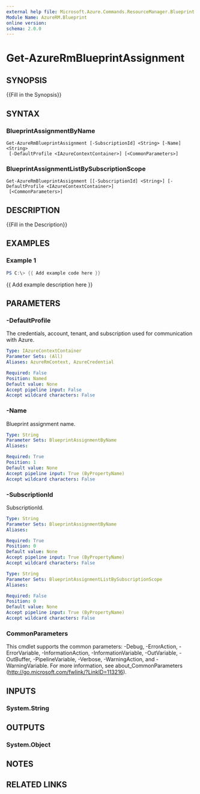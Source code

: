 ```yaml
---
external help file: Microsoft.Azure.Commands.ResourceManager.Blueprint.dll-Help.xml
Module Name: AzureRM.Blueprint
online version:
schema: 2.0.0
---
```


# Get-AzureRmBlueprintAssignment

## SYNOPSIS
{{Fill in the Synopsis}}

## SYNTAX

### BlueprintAssignmentByName
```
Get-AzureRmBlueprintAssignment [-SubscriptionId] <String> [-Name] <String>
 [-DefaultProfile <IAzureContextContainer>] [<CommonParameters>]
```

### BlueprintAssignmentListBySubscriptionScope
```
Get-AzureRmBlueprintAssignment [[-SubscriptionId] <String>] [-DefaultProfile <IAzureContextContainer>]
 [<CommonParameters>]
```

## DESCRIPTION
{{Fill in the Description}}

## EXAMPLES

### Example 1
```powershell
PS C:\> {{ Add example code here }}
```

{{ Add example description here }}

## PARAMETERS

### -DefaultProfile
The credentials, account, tenant, and subscription used for communication with Azure.

```yaml
Type: IAzureContextContainer
Parameter Sets: (All)
Aliases: AzureRmContext, AzureCredential

Required: False
Position: Named
Default value: None
Accept pipeline input: False
Accept wildcard characters: False
```

### -Name
Blueprint assignment name.

```yaml
Type: String
Parameter Sets: BlueprintAssignmentByName
Aliases:

Required: True
Position: 1
Default value: None
Accept pipeline input: True (ByPropertyName)
Accept wildcard characters: False
```

### -SubscriptionId
SubscriptionId.

```yaml
Type: String
Parameter Sets: BlueprintAssignmentByName
Aliases:

Required: True
Position: 0
Default value: None
Accept pipeline input: True (ByPropertyName)
Accept wildcard characters: False
```

```yaml
Type: String
Parameter Sets: BlueprintAssignmentListBySubscriptionScope
Aliases:

Required: False
Position: 0
Default value: None
Accept pipeline input: True (ByPropertyName)
Accept wildcard characters: False
```

### CommonParameters
This cmdlet supports the common parameters: -Debug, -ErrorAction, -ErrorVariable, -InformationAction, -InformationVariable, -OutVariable, -OutBuffer, -PipelineVariable, -Verbose, -WarningAction, and -WarningVariable.
For more information, see about_CommonParameters (http://go.microsoft.com/fwlink/?LinkID=113216).

## INPUTS

### System.String

## OUTPUTS

### System.Object
## NOTES

## RELATED LINKS
